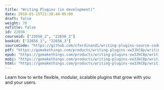 ```yaml
---
title: "Writing Plugins (in development)"
date: 2018-01-15T21:38:44-05:00
draft: false
weight: 70
noTitle: false
id: 22656
courseid: ["22656_2", "22656_3"]
bookid: ["22656_1", "22656_3"]
sourceCode: "https://github.com/cferdinandi/writing-plugins-source-code"
pdf: "https://gomakethings.com/products/writing-plugins-vw3JkC8p/writing-plugins.pdf"
epub: "https://gomakethings.com/products/writing-plugins-vw3JkC8p/writing-plugins.epub"
mobi: "https://gomakethings.com/products/writing-plugins-vw3JkC8p/writing-plugins.mobi"
html: "https://gomakethings.com/products/writing-plugins-vw3JkC8p/writing-plugins.html"
---
```


Learn how to write flexible, modular, scalable plugins that grow with you and your users.